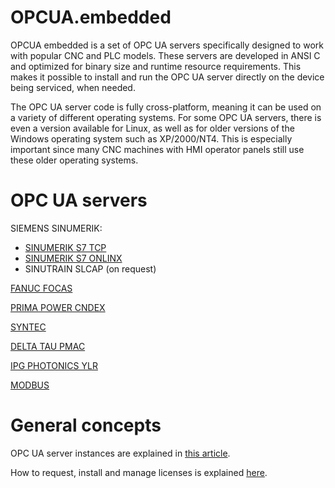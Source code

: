 # OPCUA.embedded

OPCUA embedded is a set of OPC UA servers specifically designed to work with popular CNC and PLC models. These servers are developed in ANSI C and optimized for binary size and runtime resource requirements. This makes it possible to install and run the OPC UA server directly on the device being serviced, when needed.

The OPC UA server code is fully cross-platform, meaning it can be used on a variety of different operating systems. For some OPC UA servers, there is even a version available for Linux, as well as for older versions of the Windows operating system such as XP/2000/NT4. This is especially important since many CNC machines with HMI operator panels still use these older operating systems.

# OPC UA servers

SIEMENS SINUMERIK:
* [SINUMERIK S7 TCP](../../wiki/SINUMERIK-S7-TCP)
* [SINUMERIK S7 ONLINX](../../wiki/SINUMERIK-S7-ONLINX)
* SINUTRAIN SLCAP (on request)

[FANUC FOCAS](../../wiki/FANUC-FOCAS)

[PRIMA POWER CNDEX](../../wiki/CNDEX)

[SYNTEC](../../wiki/SYNTEC)

[DELTA TAU PMAC](../../wiki/DELTA-TAU-PMAC)

[IPG PHOTONICS YLR](../../wiki/IPG-PHOTONICS-YLR)

[MODBUS](../../wiki/MODBUS)

# General concepts

OPC UA server instances are explained in [this article](../../wiki/Instances).

How to request, install and manage licenses is explained [here](../../wiki/Licensing).

